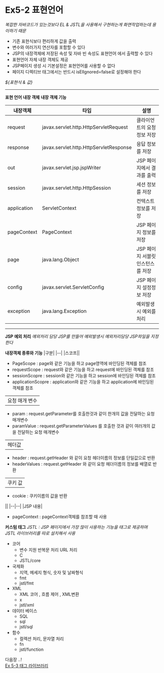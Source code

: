
#  Ex5-2 표현언어
*복잡한 자바코드가 있는것보다 EL & JSTL을 사용해서 구현하는게 화면작업하는데 용이하기 때문*
- 기존 표현식보다 편리하게 값을 출력
- 변수와 여러가지 연산자를 포함할 수 있다
- JSP의 내장객체에 저장된 속성 및 자바 빈 속성도 표현언어 에서 출력할 수 있다
- 표현언어 자체 내장 객체도 제공
- JSP페이지 생성 시 기본설정은 표현언어를 사용할 수 없다
- 페이지 디렉티브 태그에서는 반드시 isElIgnored=false로 설정해야 한다

*${표현식 & 값}*
***
**표현 언어 내장 객체**
**내장 객체 기능**

|내장객체|타입|설명|
|--|--|--|
|request|javax.servlet.http.HttpServletRequest|클라이언트의 요청정보 저장|
|response|javax.servlet.http.HttpServletResponse|응답 정보를 저장|
|out|javax.servlet.jsp.jspWriter|JSP 페이지에서 결과를 출력|
|session|javax.servlet.http.HttpSession|세션 정보를 저장|
|application|ServletContext|컨텍스트 정보를 저장|
|pageContext|PageContext|JSP 페이지 정보를 저장|
|page|java.lang.Object|JSP 페이지 서블릿 인스턴스를 저장|
|config|javax.servlet.ServletConfig|JSP 페이지 설정정보 저장|
|exception|java.lang.Exception|예외발생시 예외를 처리|

***
**JSP 예외 처리**
*예외처리 담당 JSP를 만들어 예외발생시 예외처리담당 JSP파일을 지정한다*

**내장객체 종류와 기능**
|구분|
|--|
|스코프||
- PageScope : page와 같은 기능을 하고 page영역에 바인딩된 객체를 참조
- requestScope : request와 같은 기능을 하고 request에 바인딩된 객체를 참조
- sessionScopre : session와 같은 기능을 하고 session에 바인딩된 객체를 참조
- applicationScopre : application와 같은 기능을 하고 application에 바인딩된 객체를 참조

||
|--|
|요청 매개 변수|
- param : request.getParameter를 호출한것과 같이 한개의 값을 전달하는 요청 매개변수
- paramValue : request.getParameterValues 를 호출한 것과 같이 여러개의 값을 전달하는 요청 매개변수

||
|--|
|헤더값|
- header : request.getHeader 와 같이 요청 헤더이름의 정보를 단일값으로 반환
- headerValues : request.getHeader 와 같이 요청 헤더이름의 정보를 배열로 반환


||
|--|
|쿠키 값|
- cookie : 쿠키이름의 값을 반환

||
|--|--|
|JSP 내용|
- pageContext : pageContext객체를 참조할 때 사용


**커스텀 태그**
*JSTL : JSP 페이지에서 가장 많이 사용하는 기능을 태그로 제공하며 JSTL 라이브러리를 따로 설치해서 사용*
- 코어
	- 변수 지원 반복문 처리 URL 처리
	- C
	- JSTL/core
- 국제화
	- 지역, 메세지 형식, 숫자 및 날짜형식
	-  fmt
	- jstl/fmt
- XML
	- XML 코어 ,  흐름 제어 ,  XML변환
	- x
	- jstl/xml
- 데이터 베이스
	- SQL
	- sql
	- jstl/sql
- 함수
	- 컬렉션 처리, 문자열 처리
	- fn
	- jstl/function


다음장 ..!  
[Ex 5-3 태그 라이브러리](../ex03)